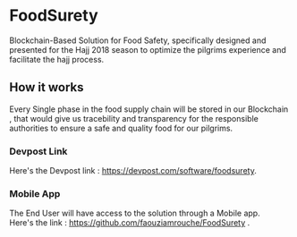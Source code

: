# FoodSurety
Blockchain-Based Solution for Food Safety, specifically designed and presented for the Hajj 2018 season to optimize the pilgrims experience and facilitate the hajj process. <br>
## How it works 
Every Single phase in the food supply chain will be stored in our Blockchain , that would give us tracebility and transparency for the responsible authorities to ensure a safe and quality food for our pilgrims.<br>
### Devpost Link
Here's the Devpost link : https://devpost.com/software/foodsurety.
### Mobile App
The End User will have access to the solution through a Mobile app. <br>
Here's the link : https://github.com/faouziamrouche/FoodSurety .

